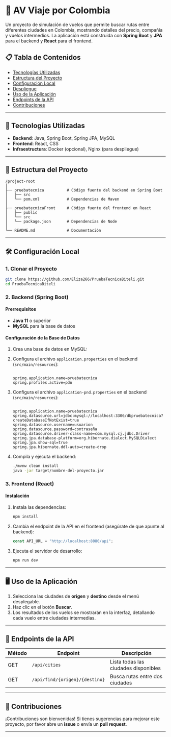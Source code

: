 
# 📌 AV Viaje por Colombia

Un proyecto de simulación de vuelos que permite buscar rutas entre diferentes ciudades en Colombia, mostrando detalles del precio, compañía y vuelos intermedios. La aplicación está construida con **Spring Boot** y **JPA** para el backend y **React** para el frontend.

## 📋 Tabla de Contenidos
- [Tecnologías Utilizadas](#-tecnologías-utilizadas)
- [Estructura del Proyecto](#-estructura-del-proyecto)
- [Configuración Local](#-configuración-local)
- [Despliegue](#-despliegue)
- [Uso de la Aplicación](#-uso-de-la-aplicación)
- [Endpoints de la API](#-endpoints-de-la-api)
- [Contribuciones](#-contribuciones)

---

## 🚀 Tecnologías Utilizadas
- **Backend**: Java, Spring Boot, Spring JPA, MySQL
- **Frontend**: React, CSS
- **Infraestructura**: Docker (opcional), Nginx (para despliegue)

---

## 📂 Estructura del Proyecto
```
/project-root
│
├── pruebatecnica          # Código fuente del backend en Spring Boot
│   ├── src
│   └── pom.xml            # Dependencias de Maven
│
├── pruebatecnicaFront     # Código fuente del frontend en React
│   ├── public
│   └── src
│   └── package.json       # Dependencias de Node
│
└── README.md              # Documentación
```

---

## 🛠 Configuración Local

### 1. Clonar el Proyecto
```bash
git clone https://github.com/Eliza266/PruebaTecnicaBiteli.git
cd PruebaTecnicaBiteli
```

### 2. Backend (Spring Boot)

#### Prerrequisitos
- **Java 11** o superior
- **MySQL** para la base de datos

#### Configuración de la Base de Datos
1. Crea una base de datos en MySQL:

1. Configura el archivo `application.properties` en el backend (`src/main/resources`):
   ```properties
   
   spring.application.name=pruebatecnica
   spring.profiles.active=pdn
   ```
2. Configura el archivo `application-pnd.properties` en el backend (`src/main/resources`):
   ```properties
   
   spring.application.name=pruebatecnica
   spring.datasource.url=jdbc:mysql://localhost:3306/dbpruebatecnica?createDatabaseIfNotExist=true
   spring.datasource.username=usuarion
   spring.datasource.password=contraseña
   spring.datasource.driver-class-name=com.mysql.cj.jdbc.Driver
   spring.jpa.database-platform=org.hibernate.dialect.MySQLDialect
   spring.jpa.show-sql=true
   spring.jpa.hibernate.ddl-auto=create-drop
   ```

3. Compila y ejecuta el backend:
   ```bash
   ./mvnw clean install
   java -jar target/nombre-del-proyecto.jar
   ```

### 3. Frontend (React)


#### Instalación

1. Instala las dependencias:
   ```bash
   npm install
   ```

2. Cambia el endpoint de la API en el frontend (asegúrate de que apunte al backend):
   ```javascript
   const API_URL = "http://localhost:8080/api";
   ```

4. Ejecuta el servidor de desarrollo:
   ```bash
   npm run dev
   ```

---

## 🖥 Uso de la Aplicación

1. Selecciona las ciudades de **origen** y **destino** desde el menú desplegable.
2. Haz clic en el botón **Buscar**.
3. Los resultados de los vuelos se mostrarán en la interfaz, detallando cada vuelo entre ciudades intermedias.

---

## 📌 Endpoints de la API

| Método | Endpoint                     | Descripción                          |
|--------|-------------------------------|--------------------------------------|
| GET    | `/api/cities`                | Lista todas las ciudades disponibles |
| GET    | `/api/find/{origen}/{destino}` | Busca rutas entre dos ciudades       |

---

## 🤝 Contribuciones

¡Contribuciones son bienvenidas! Si tienes sugerencias para mejorar este proyecto, por favor abre un **issue** o envía un **pull request**.

---
